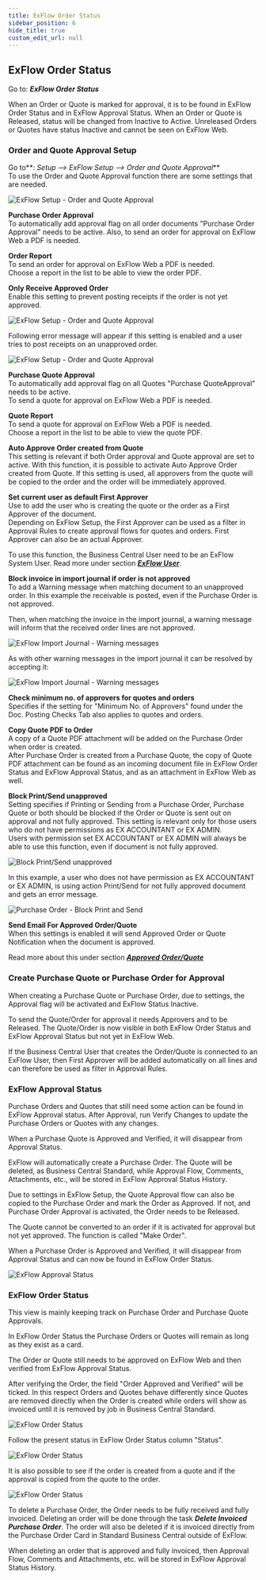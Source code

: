 ```yaml
---
title: ExFlow Order Status
sidebar_position: 6
hide_title: true
custom_edit_url: null
---
```

## ExFlow Order Status

Go to: ***ExFlow Order Status***

When an Order or Quote is marked for approval, it is to be found in
ExFlow Order Status and in ExFlow Approval Status. When an Order or
Quote is Released, status will be changed from Inactive to Active.
Unreleased Orders or Quotes have status Inactive and cannot be seen on
ExFlow Web.

### Order and Quote Approval Setup

Go to**: *Setup \--\> ExFlow Setup \--\> Order and Quote Approval***<br/>
To use the Order and Quote Approval function there are some settings that are needed.

![ExFlow Setup - Order and Quote Approval](@site/static/img/media/exflow-setup-order-and-quote-approval-001.png)

**Purchase Order Approval**<br/>
To automatically add approval flag on all order documents "Purchase Order Approval" needs to be active. Also, to send an order for approval on ExFlow Web a PDF is needed.

**Order Report**<br/>
To send an order for approval on ExFlow Web a PDF is needed.<br/>
Choose a report in the list to be able to view the order PDF.

**Only Receive Approved Order** <br/>
Enable this setting to prevent posting receipts if the order is not yet approved.

![ExFlow Setup - Order and Quote Approval](@site/static/img/media/exflow-setup-order-and-quote-approval-003.png)

Following error message will appear if this setting is enabled and a user tries to post receipts on an unapproved order.

![ExFlow Setup - Order and Quote Approval](@site/static/img/media/unapproved-order-card-only-receive-approved-order-error-message-001.png)


**Purchase Quote Approval**<br/>
To automatically add approval flag on all Quotes "Purchase QuoteApproval" needs to be active.<br/>
To send a quote for approval on ExFlow Web a PDF is needed.

**Quote Report**<br/>
To send a quote for approval on ExFlow Web a PDF is needed.<br/>
Choose a report in the list to be able to view the quote PDF.

**Auto Approve Order created from Quote**<br/>
This setting is relevant if both Order approval and Quote approval are set to active. With this function, it is possible to activate Auto
Approve Order created from Quote. If this setting is used, all approvers from the quote will be copied to the order and the order will be
immediately approved.

**Set current user as default First Approver**<br/>
Use to add the user who is creating the quote or the order as a First Approver of the document.<br/>
Depending on ExFlow Setup, the First Approver can be used as a filter in Approval Rules to create approval flows for quotes and orders. First Approver can also be an actual Approver.

To use this function, the Business Central User need to be an ExFlow
System User. Read more under section [***ExFlow User***](https://docs.exflow.cloud/business-central/docs/user-manual/business-functionality/exflow-user).

**Block invoice in import journal if order is not approved**<br/>
To add a Warning message when matching document to an unapproved order. In this example the receivable is posted, even if the Purchase Order is not approved.

Then, when matching the invoice in the import journal, a warning message will inform that the received order lines are not approved.

![ExFlow Import Journal - Warning messages](@site/static/img/media/image286.png)

As with other warning messages in the import journal it can be resolved by accepting it:

![ExFlow Import Journal - Warning messages](@site/static/img/media/image287.png)

**Check minimum no. of approvers for quotes and orders**<br/>
Specifies if the setting for "Minimum No. of Approvers" found under the Doc. Posting Checks Tab also applies to quotes and orders.

**Copy Quote PDF to Order**<br/>
A copy of a Quote PDF attachment will be added on the Purchase Order when order is created.<br/>
After Purchase Order is created from a Purchase Quote, the copy of Quote PDF attachment can be found as an incoming document file in ExFlow Order Status and ExFlow Approval Status, and as an attachment in ExFlow Web as well.

**Block Print/Send unapproved**<br/>
Setting specifies if Printing or Sending from a Purchase Order, Purchase Quote or both should be blocked if the Order or Quote is sent out on approval and not fully approved.
This setting is relevant only for those users who do not have permissions as EX ACCOUNTANT or EX ADMIN.<br/>
Users with permission set EX ACCOUNTANT or EX ADMIN will always be able to use this function, even if document is not fully approved. 

![Block Print/Send unapproved](@site/static/img/media/exflow-setup-order-and-quote-approval-002.png)

In this example, a user who does not have permission as EX ACCOUNTANT or EX ADMIN, is using action Print/Send for not fully approved document and gets an error message. 

![Purchase Order - Block Print and Send](@site/static/img/media/purchase-order-001.png)

**Send Email For Approved Order/Quote** <br/>
When this settings is enabled it will send Approved Order or Quote Notification when the document is approved. 

Read more about this under section [***Approved Order/Quote***](https://docs.exflow.cloud/business-central/docs/user-manual/approval-workflow/email-reminders#approved-orderquote)


### Create Purchase Quote or Purchase Order for Approval

When creating a Purchase Quote or Purchase Order, due to settings, the
Approval flag will be activated and ExFlow Status Inactive.

To send the Quote/Order for approval it needs Approvers and to be
Released. The Quote/Order is now visible in both ExFlow Order Status and
ExFlow Approval Status but not yet in ExFlow Web.

If the Business Central User that creates the Order/Quote is connected
to an ExFlow User, then First Approver will be added automatically on
all lines and can therefore be used as filter in Approval Rules.

### ExFlow Approval Status

Purchase Orders and Quotes that still need some action can be found in
ExFlow Approval status. After Approval, run Verify Changes to update the
Purchase Orders or Quotes with any changes.

When a Purchase Quote is Approved and Verified, it will disappear from
Approval Status.

ExFlow will automatically create a Purchase Order. The Quote will be
deleted, as Business Central Standard, while Approval Flow, Comments,
Attachments, etc., will be stored in ExFlow Approval Status History.

Due to settings in ExFlow Setup, the Quote Approval flow can also be
copied to the Purchase Order and mark the Order as Approved. If not, and
Purchase Order Approval is activated, the Order needs to be Released.

The Quote cannot be converted to an order if it is activated for
approval but not yet approved. The function is called "Make Order".

When a Purchase Order is Approved and Verified, it will disappear from
Approval Status and can now be found in ExFlow Order Status.

![ExFlow Approval Status](@site/static/img/media/image288.png)

### ExFlow Order Status

This view is mainly keeping track on Purchase Order and Purchase Quote
Approvals.

In ExFlow Order Status the Purchase Orders or Quotes will remain as long
as they exist as a card.

The Order or Quote still needs to be approved on ExFlow Web and then
verified from ExFlow Approval Status.

After verifying the Order, the field "Order Approved and Verified" will
be ticked. In this respect Orders and Quotes behave differently since
Quotes are removed directly when the Order is created while orders will
show as invoiced until it is removed by job in Business Central
Standard.

![ExFlow Order Status](@site/static/img/media/image289.png)

Follow the present status in ExFlow Order Status column "Status".

![ExFlow Order Status](@site/static/img/media/image290.png)

It is also possible to see if the order is created from a quote and if
the approval is copied from the quote to the order.

![ExFlow Order Status](@site/static/img/media/image291.png)

To delete a Purchase Order, the Order needs to be fully received and
fully invoiced. Deleting an order will be done through the task ***Delete
Invoiced Purchase Order***. The order will also be deleted if it is
invoiced directly from the Purchase Order Card in Standard Business
Central outside of ExFlow.

When deleting an order that is approved and fully invoiced, then
Approval Flow, Comments and Attachments, etc. will be stored in ExFlow
Approval Status History.
